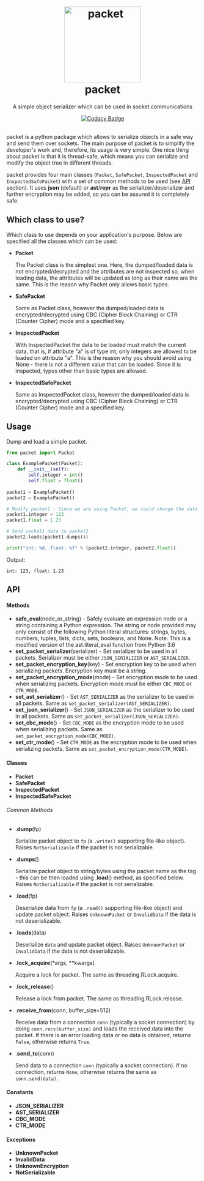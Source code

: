 <h1 align="center">
  <img alt="packet" src="https://www.python.org/static/opengraph-icon-200x200.png" width="200px" height="200px"/>
  <br/>
  packet
</h1>
<p align="center">A simple object serializer which can be used in socket communications</p>
<div align="center">
  <a href="https://www.codacy.com/app/i96751414/packet?utm_source=github.com&amp;utm_medium=referral&amp;utm_content=i96751414/packet&amp;utm_campaign=Badge_Grade"><img alt="Codacy Badge" src="https://api.codacy.com/project/badge/Grade/adbb128267164e688fd8244a061618fc" /></a>
</div>
<br/>

packet is a python package which allows to serialize objects in a safe way and send them over sockets. The main purpose of packet is to simplify the developer's work and, therefore, its usage is very simple.
One nice thing about packet is that it is thread-safe, which means you can serialize and modify the object tree in different threads.

packet provides four main classes (```Packet```, ```SafePacket```, ```InspectedPacket``` and ```InspectedSafePacket```) with a set of common methods to be used (see [API](#api) section). It uses **json** (default) or **ast**/**repr** as the serializer/deserializer and further encryption may be added, so you can be assured it is completely safe.

## Which class to use?
    
Which class to use depends on your application's purpose. Below are specified all the classes which can be used:

- **Packet**

    The Packet class is the simplest one. Here, the dumped/loaded data is not encrypted/decrypted and the attributes are not inspected so, when loading data, the attributes will be updated as long as their name are the same. This is the reason why Packet only allows basic types.

- **SafePacket**

    Same as Packet class, however the dumped/loaded data is encrypted/decrypted using CBC (Cipher Block Chaining) or CTR (Counter Cipher) mode and a specified key.

- **InspectedPacket**

    With InspectedPacket the data to be loaded must match the current data, that is, if attribute "a" is of type int, only integers are allowed to be loaded on attribute "a". This is the reason why you should avoid using None - there is not a different value that can be loaded. Since it is inspected, types other than basic types are allowed.

- **InspectedSafePacket**

    Same as InspectedPacket class, however the dumped/loaded data is encrypted/decrypted using CBC (Cipher Block Chaining) or CTR (Counter Cipher) mode and a specified key.

## Usage

Dump and load a simple packet.

```python
from packet import Packet

class ExamplePacket(Packet):
    def __init__(self):
        self.integer = int()
        self.float = float()
        
packet1 = ExamplePacket()
packet2 = ExamplePacket()

# Modify packet1 - Since we are using Packet, we could change the data types
packet1.integer = 123
packet1.float = 1.23

# Send packet1 data to packet2
packet2.loads(packet1.dumps())

print("int: %d, float: %f" % (packet2.integer, packet2.float))
```

Output:
```
int: 123, float: 1.23
```

## <a name="api"></a>API

#### Methods

- **safe_eval**(node_or_string) - Safely evaluate an expression node or a string containing a Python expression. The string or node provided may only consist of the following Python literal structures: strings, bytes, numbers, tuples, lists, dicts, sets, booleans, and None. Note: This is a modified version of the ast.literal_eval function from Python 3.6
- **set_packet_serializer**(serializer) - Set serializer to be used in all packets. Serializer must be either ```JSON_SERIALIZER``` or ```AST_SERIALIZER```.
- **set_packet_encryption_key**(key) - Set encryption key to be used when serializing packets. Encryption key must be a string.
- **set_packet_encryption_mode**(mode) - Set encryption mode to be used when serializing packets. Encryption mode must be either ```CBC_MODE``` or ```CTR_MODE```.
- **set_ast_serializer**() - Set ```AST_SERIALIZER``` as the serializer to be used in all packets. Same as ```set_packet_serializer(AST_SERIALIZER)```.
- **set_json_serializer**() - Set ```JSON_SERIALIZER``` as the serializer to be used in all packets. Same as ```set_packet_serializer(JSON_SERIALIZER)```.
- **set_cbc_mode**() - Set ```CBC_MODE``` as the encryption mode to be used when serializing packets. Same as ```set_packet_encryption_mode(CBC_MODE)```.
- **set_ctr_mode**() - Set ```CTR_MODE``` as the encryption mode to be used when serializing packets. Same as ```set_packet_encryption_mode(CTR_MODE)```.

#### Classes

- **Packet**
- **SafePacket**
- **InspectedPacket**
- **InspectedSafePacket**

###### Common Methods

- .**dump**(fp)

    Serialize packet object to ```fp``` (a ```.write()``` supporting file-like object). Raises ```NotSerializable``` if the packet is not serializable.

- .**dumps**()
    
    Serialize packet object to string/bytes using the packet name as the tag - this can be then loaded using .**load**() method, as specified below. Raises ```NotSerializable``` if the packet is not serializable.

- .**load**(fp)

    Deserialize data from ```fp``` (a ```.read()``` supporting file-like object) and update packet object. Raises ```UnknownPacket``` or ```InvalidData``` if the data is not deserializable.

- .**loads**(data)

    Deserialize ```data``` and update packet object. Raises ```UnknownPacket``` or ```InvalidData``` if the data is not deserializable.

- .**lock_acquire**(\*args, \*\*kwargs)

    Acquire a lock for packet. The same as threading.RLock.acquire.

- .**lock_release**()

    Release a lock from packet. The same as threading.RLock.release.

- .**receive_from**(conn, buffer_size=512)

    Receive data from a connection ```conn``` (typically a socket connection) by doing ```conn.recv(buffer_size)``` and loads the received data into the packet. If there is an error loading data or no data is obtained, returns ```False```, otherwise returns ```True```.

- .**send_to**(conn)

    Send data to a connection ```conn``` (typically a socket connection). If no connection, returns ```None```, otherwise returns the same as ```conn.send(data)```.

#### Constants

- **JSON_SERIALIZER**
- **AST_SERIALIZER**
- **CBC_MODE**
- **CTR_MODE**

#### Exceptions
    
- **UnknownPacket**
- **InvalidData**
- **UnknownEncryption**
- **NotSerializable**
